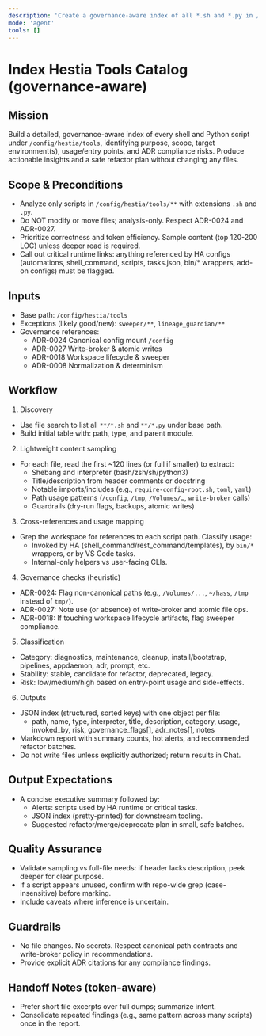 ```yaml
---
description: 'Create a governance-aware index of all *.sh and *.py in /config/hestia/tools with purpose, scope, environment, usage, and ADR compliance insights.'
mode: 'agent'
tools: []
---
```


# Index Hestia Tools Catalog (governance-aware)

## Mission

Build a detailed, governance-aware index of every shell and Python script under `/config/hestia/tools`, identifying purpose, scope, target environment(s), usage/entry points, and ADR compliance risks. Produce actionable insights and a safe refactor plan without changing any files.

## Scope & Preconditions

- Analyze only scripts in `/config/hestia/tools/**` with extensions `.sh` and `.py`.
- Do NOT modify or move files; analysis-only. Respect ADR-0024 and ADR-0027.
- Prioritize correctness and token efficiency. Sample content (top 120-200 LOC) unless deeper read is required.
- Call out critical runtime links: anything referenced by HA configs (automations, shell_command, scripts, tasks.json, bin/* wrappers, add-on configs) must be flagged.

## Inputs

- Base path: `/config/hestia/tools`
- Exceptions (likely good/new): `sweeper/**`, `lineage_guardian/**`
- Governance references:
  - ADR-0024 Canonical config mount `/config`
  - ADR-0027 Write-broker & atomic writes
  - ADR-0018 Workspace lifecycle & sweeper
  - ADR-0008 Normalization & determinism

## Workflow

1) Discovery
- Use file search to list all `**/*.sh` and `**/*.py` under base path.
- Build initial table with: path, type, and parent module.

2) Lightweight content sampling
- For each file, read the first ~120 lines (or full if smaller) to extract:
  - Shebang and interpreter (bash/zsh/sh/python3)
  - Title/description from header comments or docstring
  - Notable imports/includes (e.g., `require-config-root.sh`, `toml`, `yaml`)
  - Path usage patterns (`/config`, `/tmp`, `/Volumes/…`, `write-broker` calls)
  - Guardrails (dry-run flags, backups, atomic writes)

3) Cross-references and usage mapping
- Grep the workspace for references to each script path. Classify usage:
  - Invoked by HA (shell_command/rest_command/templates), by `bin/*` wrappers, or by VS Code tasks.
  - Internal-only helpers vs user-facing CLIs.

4) Governance checks (heuristic)
- ADR-0024: Flag non-canonical paths (e.g., `/Volumes/...`, `~/hass`, `/tmp` instead of `tmp/`).
- ADR-0027: Note use (or absence) of write-broker and atomic file ops.
- ADR-0018: If touching workspace lifecycle artifacts, flag sweeper compliance.

5) Classification
- Category: diagnostics, maintenance, cleanup, install/bootstrap, pipelines, appdaemon, adr, prompt, etc.
- Stability: stable, candidate for refactor, deprecated, legacy.
- Risk: low/medium/high based on entry-point usage and side-effects.

6) Outputs
- JSON index (structured, sorted keys) with one object per file:
  - path, name, type, interpreter, title, description, category, usage, invoked_by, risk, governance_flags[], adr_notes[], notes
- Markdown report with summary counts, hot alerts, and recommended refactor batches.
- Do not write files unless explicitly authorized; return results in Chat.

## Output Expectations

- A concise executive summary followed by:
  - Alerts: scripts used by HA runtime or critical tasks.
  - JSON index (pretty-printed) for downstream tooling.
  - Suggested refactor/merge/deprecate plan in small, safe batches.

## Quality Assurance

- Validate sampling vs full-file needs: if header lacks description, peek deeper for clear purpose.
- If a script appears unused, confirm with repo-wide grep (case-insensitive) before marking.
- Include caveats where inference is uncertain.

## Guardrails

- No file changes. No secrets. Respect canonical path contracts and write-broker policy in recommendations.
- Provide explicit ADR citations for any compliance findings.

## Handoff Notes (token-aware)

- Prefer short file excerpts over full dumps; summarize intent.
- Consolidate repeated findings (e.g., same pattern across many scripts) once in the report.
